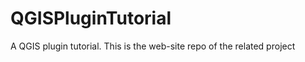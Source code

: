 QGISPluginTutorial
==================

A QGIS plugin tutorial. This is the web-site repo of the related project
